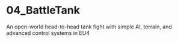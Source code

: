 # 04_BattleTank
An open-world head-to-head tank fight with simple AI, terrain, and advanced control systems in EU4
